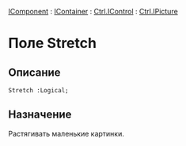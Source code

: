 ﻿---
Link: Com.Ctrl.IPicture.@Stretch
---

[IComponent](topic:Com.Custom.ComClasses.IComponent.Default) :
[IContainer](topic:Com.Custom.ComClasses.IContainer.Default) :
[Ctrl.IControl](topic:Com.Custom.ComClasses.Ctrl.IControl.Default) :
[Ctrl.IPicture](Default)

# Поле Stretch

## Описание

    Stretch :Logical;

## Назначение

Растягивать маленькие картинки.